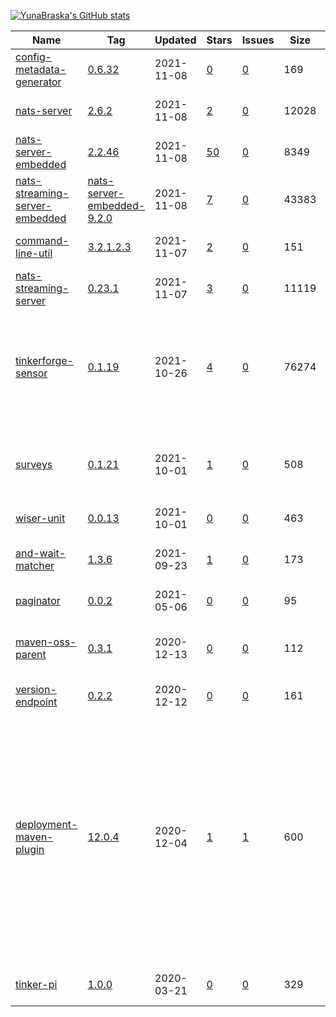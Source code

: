 [![YunaBraska's GitHub stats](https://github-readme-stats.vercel.app/api?username=YunaBraska&count_private=true&show_icons=true&theme=dracula)](https://github.com/YunaBraska/github-readme-stats)

|Name|Tag|Updated|Stars|Issues|Size|Maintainability|Coverage|Description|
|---|---|---|---|---|---|---|---|---|
|[config-metadata-generator](https://github.com/YunaBraska/config-metadata-generator)|[0.6.32](https://github.com/YunaBraska/config-metadata-generator/tags)|2021-11-08|[0](https://github.com/YunaBraska/config-metadata-generator/stargazers)|[0](https://github.com/YunaBraska/config-metadata-generator/issues)|169|![maintainability](https://img.shields.io/codeclimate/maintainability/YunaBraska/config-metadata-generator?style=flat-square)|![coverage](https://img.shields.io/codeclimate/coverage/YunaBraska/config-metadata-generator?style=flat-square)|Manually way/library to generate config metadata for spring boot|
|[nats-server](https://github.com/YunaBraska/nats-server)|[2.6.2](https://github.com/YunaBraska/nats-server/tags)|2021-11-08|[2](https://github.com/YunaBraska/nats-server/stargazers)|[0](https://github.com/YunaBraska/nats-server/issues)|12028|![maintainability](https://img.shields.io/codeclimate/maintainability/YunaBraska/nats-server?style=flat-square)|![coverage](https://img.shields.io/codeclimate/coverage/YunaBraska/nats-server?style=flat-square)|Nats server for testing which contains the original Nats server|
|[nats-server-embedded](https://github.com/YunaBraska/nats-server-embedded)|[2.2.46](https://github.com/YunaBraska/nats-server-embedded/tags)|2021-11-08|[50](https://github.com/YunaBraska/nats-server-embedded/stargazers)|[0](https://github.com/YunaBraska/nats-server-embedded/issues)|8349|![maintainability](https://img.shields.io/codeclimate/maintainability/YunaBraska/nats-server-embedded?style=flat-square)|![coverage](https://img.shields.io/codeclimate/coverage/YunaBraska/nats-server-embedded?style=flat-square)|Nats server embedded for testing which contains the original Nats server|
|[nats-streaming-server-embedded](https://github.com/YunaBraska/nats-streaming-server-embedded)|[nats-server-embedded-9.2.0](https://github.com/YunaBraska/nats-streaming-server-embedded/tags)|2021-11-08|[7](https://github.com/YunaBraska/nats-streaming-server-embedded/stargazers)|[0](https://github.com/YunaBraska/nats-streaming-server-embedded/issues)|43383|![maintainability](https://img.shields.io/codeclimate/maintainability/YunaBraska/nats-streaming-server-embedded?style=flat-square)|![coverage](https://img.shields.io/codeclimate/coverage/YunaBraska/nats-streaming-server-embedded?style=flat-square)|Embedded NatsServer for testing which contains the original NatsServer|
|[command-line-util](https://github.com/YunaBraska/command-line-util)|[3.2.1.2.3](https://github.com/YunaBraska/command-line-util/tags)|2021-11-07|[2](https://github.com/YunaBraska/command-line-util/stargazers)|[0](https://github.com/YunaBraska/command-line-util/issues)|151|![maintainability](https://img.shields.io/codeclimate/maintainability/YunaBraska/command-line-util?style=flat-square)|![coverage](https://img.shields.io/codeclimate/coverage/YunaBraska/command-line-util?style=flat-square)|CommandLineUtil to get easy access to command line unix/windows|
|[nats-streaming-server](https://github.com/YunaBraska/nats-streaming-server)|[0.23.1](https://github.com/YunaBraska/nats-streaming-server/tags)|2021-11-07|[3](https://github.com/YunaBraska/nats-streaming-server/stargazers)|[0](https://github.com/YunaBraska/nats-streaming-server/issues)|11119|![maintainability](https://img.shields.io/codeclimate/maintainability/YunaBraska/nats-streaming-server?style=flat-square)|![coverage](https://img.shields.io/codeclimate/coverage/YunaBraska/nats-streaming-server?style=flat-square)|NatsServer for testing which contains the original NatsServer|
|[tinkerforge-sensor](https://github.com/YunaBraska/tinkerforge-sensor)|[0.1.19](https://github.com/YunaBraska/tinkerforge-sensor/tags)|2021-10-26|[4](https://github.com/YunaBraska/tinkerforge-sensor/stargazers)|[0](https://github.com/YunaBraska/tinkerforge-sensor/issues)|76274|![maintainability](https://img.shields.io/codeclimate/maintainability/YunaBraska/tinkerforge-sensor?style=flat-square)|![coverage](https://img.shields.io/codeclimate/coverage/YunaBraska/tinkerforge-sensor?style=flat-square)|This Library is simplifying the API usage in a pure Java 8 way without any Frameworks. Removes pain of the Sensor UID, how to speak to the sensor and what values can i get from it etc. so that the focus is more on the logic|
|[surveys](https://github.com/YunaBraska/surveys)|[0.1.21](https://github.com/YunaBraska/surveys/tags)|2021-10-01|[1](https://github.com/YunaBraska/surveys/stargazers)|[0](https://github.com/YunaBraska/surveys/issues)|508|![maintainability](https://img.shields.io/codeclimate/maintainability/YunaBraska/surveys?style=flat-square)|![coverage](https://img.shields.io/codeclimate/coverage/YunaBraska/surveys?style=flat-square)|Surveys is a plain java library to provide a base for questionnaires. It also provides a function to generate diagrams and to measure answer times.|
|[wiser-unit](https://github.com/YunaBraska/wiser-unit)|[0.0.13](https://github.com/YunaBraska/wiser-unit/tags)|2021-10-01|[0](https://github.com/YunaBraska/wiser-unit/stargazers)|[0](https://github.com/YunaBraska/wiser-unit/issues)|463|![maintainability](https://img.shields.io/codeclimate/maintainability/YunaBraska/wiser-unit?style=flat-square)|![coverage](https://img.shields.io/codeclimate/coverage/YunaBraska/wiser-unit?style=flat-square)|BDD test methods and generates report|
|[and-wait-matcher](https://github.com/YunaBraska/and-wait-matcher)|[1.3.6](https://github.com/YunaBraska/and-wait-matcher/tags)|2021-09-23|[1](https://github.com/YunaBraska/and-wait-matcher/stargazers)|[0](https://github.com/YunaBraska/and-wait-matcher/issues)|173|![maintainability](https://img.shields.io/codeclimate/maintainability/YunaBraska/and-wait-matcher?style=flat-square)|![coverage](https://img.shields.io/codeclimate/coverage/YunaBraska/and-wait-matcher?style=flat-square)|Small hamcrest matcher which is waiting (with timeout) for the expected value|
|[paginator](https://github.com/YunaBraska/paginator)|[0.0.2](https://github.com/YunaBraska/paginator/tags)|2021-05-06|[0](https://github.com/YunaBraska/paginator/stargazers)|[0](https://github.com/YunaBraska/paginator/issues)|95|![maintainability](https://img.shields.io/codeclimate/maintainability/YunaBraska/paginator?style=flat-square)|![coverage](https://img.shields.io/codeclimate/coverage/YunaBraska/paginator?style=flat-square)|Java browser with javascript support|
|[maven-oss-parent](https://github.com/YunaBraska/maven-oss-parent)|[0.3.1](https://github.com/YunaBraska/maven-oss-parent/tags)|2020-12-13|[0](https://github.com/YunaBraska/maven-oss-parent/stargazers)|[0](https://github.com/YunaBraska/maven-oss-parent/issues)|112|![maintainability](https://img.shields.io/codeclimate/maintainability/YunaBraska/maven-oss-parent?style=flat-square)|![coverage](https://img.shields.io/codeclimate/coverage/YunaBraska/maven-oss-parent?style=flat-square)|Ossrh parent pom helps open source projects to deploy and release Maven repositories to maven central (https://central.sonatype.org)|
|[version-endpoint](https://github.com/YunaBraska/version-endpoint)|[0.2.2](https://github.com/YunaBraska/version-endpoint/tags)|2020-12-12|[0](https://github.com/YunaBraska/version-endpoint/stargazers)|[0](https://github.com/YunaBraska/version-endpoint/issues)|161|![maintainability](https://img.shields.io/codeclimate/maintainability/YunaBraska/version-endpoint?style=flat-square)|![coverage](https://img.shields.io/codeclimate/coverage/YunaBraska/version-endpoint?style=flat-square)|A simple spring boot version endpoint with git properties|
|[deployment-maven-plugin](https://github.com/YunaBraska/deployment-maven-plugin)|[12.0.4](https://github.com/YunaBraska/deployment-maven-plugin/tags)|2020-12-04|[1](https://github.com/YunaBraska/deployment-maven-plugin/stargazers)|[1](https://github.com/YunaBraska/deployment-maven-plugin/issues)|600|![maintainability](https://img.shields.io/codeclimate/maintainability/YunaBraska/deployment-maven-plugin?style=flat-square)|![coverage](https://img.shields.io/codeclimate/coverage/YunaBraska/deployment-maven-plugin?style=flat-square)|The pom.xml's and bash scripts didn't stop growing with build instructions which my app doesn't care about.         I needed thousands commits for hacky testing of my CI/CD systems even if i just want to do defaults like tagging or semantic versioning.         So i started this project to keep the build instructions in my environment and have the plugin already tested.         Now i can run with auto configuration my deployments daily.         The plugin will even take care of updating all dependencies as semantic versioning.         And all lived happily ever after.|
|[tinker-pi](https://github.com/YunaBraska/tinker-pi)|[1.0.0](https://github.com/YunaBraska/tinker-pi/tags)|2020-03-21|[0](https://github.com/YunaBraska/tinker-pi/stargazers)|[0](https://github.com/YunaBraska/tinker-pi/issues)|329|![maintainability](https://img.shields.io/codeclimate/maintainability/YunaBraska/tinker-pi?style=flat-square)|![coverage](https://img.shields.io/codeclimate/coverage/YunaBraska/tinker-pi?style=flat-square)|Setup Raspberry Pi Zero over USB (UART SSH) - UNIX ONLY|
